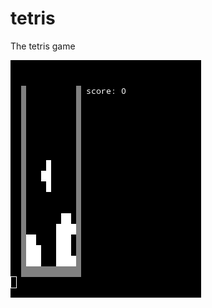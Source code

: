 # tetris
The tetris game


![alt text](https://github.com/AlvaroEFMota/tetris/blob/main/tetris_image.png)
